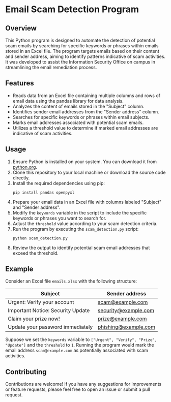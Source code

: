 # Email Scam Detection Program

## Overview
This Python program is designed to automate the detection of potential scam emails by searching for specific keywords or phrases within emails stored in an Excel file. The program targets emails based on their content and sender address, aiming to identify patterns indicative of scam activities. It was developed to assist the Information Security Office on campus in streamlining the email remediation process.

## Features
- Reads data from an Excel file containing multiple columns and rows of email data using the pandas library for data analysis.
- Analyzes the content of emails stored in the "Subject" column.
- Identifies sender email addresses from the "Sender address" column.
- Searches for specific keywords or phrases within email subjects.
- Marks email addresses associated with potential scam emails.
- Utilizes a threshold value to determine if marked email addresses are indicative of scam activities.

## Usage
1. Ensure Python is installed on your system. You can download it from [python.org](https://www.python.org/).
2. Clone this repository to your local machine or download the source code directly.
3. Install the required dependencies using pip:
    ```
    pip install pandas openpyxl
    ```
4. Prepare your email data in an Excel file with columns labeled "Subject" and "Sender address".
5. Modify the `keywords` variable in the script to include the specific keywords or phrases you want to search for.
6. Adjust the `threshold` value according to your scam detection criteria.
7. Run the program by executing the `scam_detection.py` script:
    ```
    python scam_detection.py
    ```
8. Review the output to identify potential scam email addresses that exceed the threshold.

## Example
Consider an Excel file `emails.xlsx` with the following structure:

| Subject                            | Sender address         |
|----------------------------------- |----------------------- |
| Urgent: Verify your account        | scam@example.com       |
| Important Notice: Security Update  | security@example.com   |
| Claim your prize now!              | prize@example.com      |
| Update your password immediately   | phishing@example.com  |

Suppose we set the `keywords` variable to `["Urgent", "Verify", "Prize", "Update"]` and the `threshold` to `1`. Running the program would mark the email address `scam@example.com` as potentially associated with scam activities.

## Contributing
Contributions are welcome! If you have any suggestions for improvements or feature requests, please feel free to open an issue or submit a pull request.
